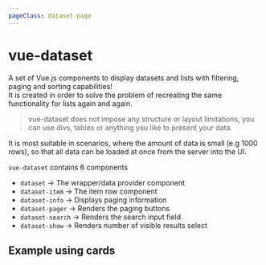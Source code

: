 ```yaml
---
pageClass: dataset-page
---
```


# vue-dataset

A set of Vue.js components to display datasets and lists with filtering, paging and sorting capabilities!  
It is created in order to solve the problem of recreating the same functionality for lists again and again.

> vue-dataset does not impose any structure or layout limitations, you can use divs, tables or anything you like to present your data.

It is most suitable in scenarios, where the amount of data is small (e.g 1000 rows), so that all data can be loaded at once from the server into the UI.

`vue-dataset` contains 6 components
- `dataset` &rarr; The wrapper/data provider component
- `dataset-item` &rarr; The item row component
- `dataset-info` &rarr; Displays paging information
- `dataset-pager` &rarr; Renders the paging buttons
- `dataset-search` &rarr; Renders the search input field
- `dataset-show` &rarr; Renders number of visible results select 

<!-- `dataset` is the wrapper component that acts as the provider of the data and methods to the child components.
It also accepts a number of options that have to do with how the data is filtered, searched and sorted.

`dataset-item` is the component that is responsible for displaying the data row.
It uses slots so you are free to use a table row `tr` a `div` an `li` or anything you like. -->

<h2 class="mb-4">Example using cards</h2>

<example1 />